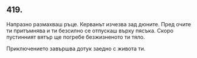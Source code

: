 ## 419.

Напразно размахваш ръце. Керванът изчезва зад дюните. Пред
очите ти притъмнява и ти безсилно се отпускаш върху пясъка. Скоро
пустинният вятър ще погребе безжизненото ти тяло.

Приключението завършва дотук заедно с живота ти.
